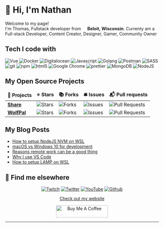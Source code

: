# 👋 Hi, I'm Nathan

<p>Welcome to my page! </br> I'm Thomas, Fullstack developer from <img src="https://image.flaticon.com/icons/svg/197/197484.svg" width="13"/> <b>Beloit, Wisconsin</b>. Currenty am a Full-stack Developer, Content Creator, Designer, Gamer, Community Owner</p>

## Tech I code with

<p>
  <img alt="Vue" src="https://img.shields.io/badge/-Vue-45b8d8?style=flat-square&logo=vue.js&logocolor=42b883&color=35495e" />
  <img alt="Docker" src="https://img.shields.io/badge/-Docker-46a2f1?style=flat-square&logo=docker&logocolor=white" />
  <img alt="Digitalocean" src="https://img.shields.io/badge/-Digitalocean-1a73e8?style=flat-square&logo=digitalocean&logocolor=0080ff&color=fff" />
  <img alt="Javascript" src="https://img.shields.io/badge/-Javascript-007acc?style=flat-square&logo=javascript&logocolor=f0db4f&color=323330" />
    <img alt="Golang" src="https://img.shields.io/badge/-Golang-007acc?style=flat-square&logo=go&logocolor=29beb0&color=ffffff" />
  <img alt="Postman" src="https://img.shields.io/badge/-Postman-5849be?style=flat-square&logo=postman&logocolor=ff6c37&color=323330" />
  <img alt="SASS" src="https://img.shields.io/badge/-SASS-cc6699?style=flat-square&logo=Sass&logocolor=white&color=000000" />
  <img alt="git" src="https://img.shields.io/badge/-git-f05032?style=flat-square&logo=git&logocolor=white&color=000000" />
  <img alt="npm" src="https://img.shields.io/badge/-npm-cb3837?style=flat-square&logo=npm&logocolor=white" />
  <img alt="html5" src="https://img.shields.io/badge/-html5-e34f26?style=flat-square&logo=html5&logocolor=white&color=000000" />
  <img alt="Google Chrome" src="https://img.shields.io/badge/-Google_Chrome-fb542b?style=flat-square&logo=google-chrome&logocolor=4c8bf5&color=000000" />
  <img alt="prettier" src="https://img.shields.io/badge/-prettier-f7b93e?style=flat-square&logo=prettier&logocolor=white&color=000000" />
  <img alt="MongoDB" src="https://img.shields.io/badge/-MongoDB-13aa52?style=flat-square&logo=mongodb&logocolor=white&color=000000" />
  <img alt="NodeJS" src="https://img.shields.io/badge/-NodeJS-43853d?style=flat-square&logo=node.js&logocolor=white&color=000000" />
</p>

## My Open Source Projects

<table>
  <thead align="center">
    <tr border: none;>
      <td><b>🎁 Projects</b></td>
      <td><b>⭐ Stars</b></td>
      <td><b>📚 Forks</b></td>
      <td><b>🛎 Issues</b></td>
      <td><b>📬 Pull requests</b></td>
    </tr>
  </thead>
  <tbody>
    <tr>
      <td><a href="https://www.github.com/mrdemonwolf/share"><b>Share</b></a></td>
      <td><img alt="Stars" src="https://img.shields.io/github/stars/mrdemonwolf/share?style=flat-square&labelColor=343b41"/></td>
      <td><img alt="Forks" src="https://img.shields.io/github/forks/mrdemonwolf/share?style=flat-square&labelColor=343b41"/></td>
      <td><img alt="Issues" src="https://img.shields.io/github/issues/mrdemonwolf/share?style=flat-square&labelColor=343b41"/></td>
      <td><img alt="Pull Requests" src="https://img.shields.io/github/issues-pr/mrdemonwolf/share?style=flat-square&labelColor=343b41"/></td>
    </tr>
	  <tr>
      <td><a href="https://github.com/mrdemonwolf/wolfpal"><b>WolfPal</b></a></td>
      <td><img alt="Stars" src="https://img.shields.io/github/stars/mrdemonwolf/wolfpal?style=flat-square&labelColor=343b41"/></td>
      <td><img alt="Forks" src="https://img.shields.io/github/forks/mrdemonwolf/wolfpal?style=flat-square&labelColor=343b41"/></td>
      <td><img alt="Issues" src="https://img.shields.io/github/issues/mrdemonwolf/wolfpal?style=flat-square&labelColor=343b41"/></td>
      <td><img alt="Pull Requests" src="https://img.shields.io/github/issues-pr/mrdemonwolf/wolfpal?style=flat-square&labelColor=343b41"/></td>
    </tr>
  </tbody>
</table>

## My Blog Posts

<!-- BLOG-POST-LIST:START -->
- [How to setup NodeJS NVM on WSL](https://www.mrdemonwolf.me/blog/how-to-setup-nodejs-nvm-on-wsl/)
- [macOS vs Windows 10 for development](https://www.mrdemonwolf.me/blog/macos-vs-windows-10-for-development/)
- [Reasons remote work can be a good thing](https://www.mrdemonwolf.me/blog/reasons-remote-work-can-be-a-good-thing/)
- [Why I use VS Code](https://www.mrdemonwolf.me/blog/why-i-use-vs-code/)
- [How to setup LAMP on WSL](https://www.mrdemonwolf.me/blog/how-to-setup-lamp-on-wsl/)
<!-- BLOG-POST-LIST:END -->

## 📢 Find me elsewhere

<p align="center">
  <a href="https://www.twitch.tv/mrdemonwolf" target="_blank"
    ><img
      alt="Twitch"
      src="https://img.shields.io/badge/Twitch-%231DA1F2.svg?&style=for-the-badge&logo=twitch&logoColor=ffffff&color=9146ff"
  /></a>
  <a href="https://twitter.com/MrDemonWolf" target="_blank"
    ><img
      alt="Twitter"
      src="https://img.shields.io/badge/Twitter-%231DA1F2.svg?&style=for-the-badge&logo=twitter&logoColor=white&color=1da1f2"
  /></a>
  <a href="https://www.youtube.com/mrdemonwolf" target="_blank">
    <img
      alt="YouTube"
      src="https://img.shields.io/badge/YouTube-%2312100E.svg?&style=for-the-badge&logo=YouTube&logoColor=white&color=ff0000"
  /></a>
  <a href="https://www.github.com/nathanhenniges" target="_blank">
    <img
      alt="Github"
      src="https://img.shields.io/badge/GitHub-%2312100E.svg?&style=for-the-badge&logo=Github&logoColor=white&color=333"
  /></a>
</p>

<p align="center">
  <a href="https://www.mrdemonwolf.me">Check out my website</a>
</p>
<p align="center">
  <a
    href="https://www.buymeacoffee.com/mokkapps"
    target="_blank"
    rel="noreferrer nofollow"
  >
    <img
      src="https://cdn.buymeacoffee.com/buttons/default-red.png"
      alt="Buy Me A Coffee"
      height="40"
      width="170"
    />
  </a>
</p>

<!-- <hr>

### 🔭 I’m currently working on
 -->

<hr>

<!-- ### 🚧 I build with...

<p>
  <a href="http://avaloniaui.net/">
    <img src="https://raw.githubusercontent.com/NathanHenniges/NathanHenniges/master/assets/images/avalonia.svg" alt="Avalonia" style="vertical-align:top; margin:4px">
  </a>

 <a href="https://azure.microsoft.com/en-gb/">
    <img src="https://raw.githubusercontent.com/NathanHenniges/NathanHenniges/master/assets/images/azure.svg" alt="Azure" style="vertical-align:top; margin:4px">
  </a>

  <a href="https://github.com/apple/swift">
    <img src="https://raw.githubusercontent.com/NathanHenniges/NathanHenniges/master/assets/images/swift.svg" alt="Swift" style="vertical-align:top; margin:4px">
  </a>

  <a href="https://docs.microsoft.com/en-us/windows/uwp/">
    <img src="https://raw.githubusercontent.com/NathanHenniges/NathanHenniges/master/assets/images/uwp.svg" alt="UWP" style="vertical-align:top; margin:4px">
  </a>

  <a href="https://github.com/dotnet/wpf">
    <img src="https://raw.githubusercontent.com/NathanHenniges/NathanHenniges/master/assets/images/wpf.svg" alt="WPF" style="vertical-align:top; margin:4px">
  </a>

  <a href="https://github.com/xamarin/Xamarin.Forms">
    <img src="https://raw.githubusercontent.com/NathanHenniges/NathanHenniges/master/assets/images/XamarinForms.svg" alt="Xamarin.Forms" style="vertical-align:top; margin:4px">
  </a>

  <a href="https://github.com/xamarin/xamarin-macios">
      <img src="https://raw.githubusercontent.com/NathanHenniges/NathanHenniges/master/assets/images/xamarinIOS.svg" alt="Xamarin.iOS" style="vertical-align:top; margin:4px">
  </a>

</p> -->

<!--
**NathanHenniges/NathanHenniges** is a ✨ _special_ ✨ repository because its `README.md` (this file) appears on your GitHub profile.

Here are some ideas to get you started:

- 🔭 I’m currently working on ...
- 🌱 I’m currently learning ...
- 👯 I’m looking to collaborate on ...
- 🤔 I’m looking for help with ...
- 💬 Ask me about ...
- 📫 How to reach me: ...
- 😄 Pronouns: ...
- ⚡ Fun fact: ...
-->
